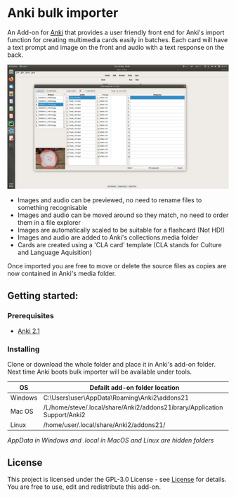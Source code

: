 # Anki bulk importer

An Add-on for [Anki](https://apps.ankiweb.net/) that provides a user friendly front end for Anki's import function for 
creating multimedia cards easily in batches. Each card will have a text prompt and image on the front and audio with a text 
response on the back.

![screenshot](importer_screen.png)

- Images and audio can be previewed, no need to rename files to something recognisable
- Images and audio can be moved around so they match, no need to order them in a file explorer
- Images are automatically scaled to be suitable for a flashcard (Not HD!)
- Images and audio are added to Anki's collections.media folder
- Cards are created using a 'CLA card' template (CLA stands for Culture and Language Aquisition)

Once imported you are free to move or delete the source files as copies are now contained in Anki's media folder.

## Getting started:
### Prerequisites
- [Anki 2.1](https://apps.ankiweb.net/)

### Installing
Clone or download the whole folder and place it in Anki's add-on folder. Next time Anki boots bulk importer will be
available under tools.

OS | Defailt add-on folder location
-- | --------------------------------
Windows | C:\Users\user\AppData\Roaming\Anki2\addons21
Mac OS  | /L/home/steve/.local/share/Anki2/addons21ibrary/Application Support/Anki2
Linux   | /home/user/.local/share/Anki2/addons21/

*AppData in Windows and .local in MacOS and Linux are hidden folders*

## License
This project is licensed under the GPL-3.0 License - see [License](https://github.com/stevetasticsteve/Anki_bulk_importer/blob/master/LICENSE)
for details.
You are free to use, edit and redistribute this add-on.